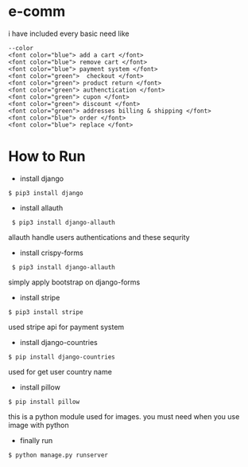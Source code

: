 # e-comm

i have included every basic need like

```
--color
<font color="blue"> add a cart </font>
<font color="blue"> remove cart </font>
<font color="blue"> payment system </font>
<font color="green">  checkout </font>
<font color="green"> product return </font>
<font color="green"> authenctication </font>
<font color="green"> cupon </font>
<font color="green"> discount </font>
<font color="green"> addresses billing & shipping </font>
<font color="blue"> order </font>
<font color="blue"> replace </font>

```


# How to Run 
- install django

```
$ pip3 install django
```
- install allauth  

```
 $ pip3 install django-allauth 
```
allauth handle users authentications and these sequrity 

- install crispy-forms

```
 $ pip3 install django-allauth 
```
simply apply bootstrap on django-forms

- install stripe

```
$ pip3 install stripe

```
used stripe api for payment system 

- install django-countries

```
$ pip install django-countries

```
used for get user country name

- install pillow 

```
$ pip install pillow
```
this is a python module used for images. you must need when you use image with python

- finally run 

```
$ python manage.py runserver
```





